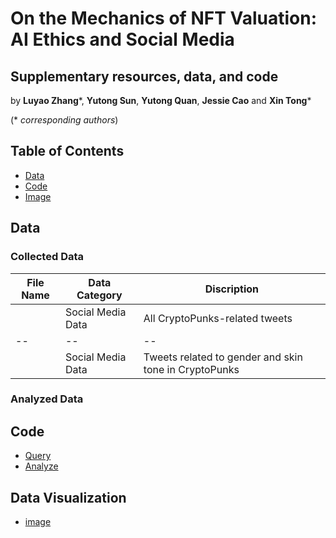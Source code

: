 # On the Mechanics of NFT Valuation: AI Ethics and Social Media

## Supplementary resources, data, and code
by **Luyao Zhang***, **Yutong Sun**, **Yutong Quan**, **Jessie Cao** and **Xin Tong***

(* *corresponding authors*)

## Table of Contents
- [Data](https://github.com/HCI-Blockchain/NFT-2023#data)
- [Code](https://github.com/HCI-Blockchain/NFT-2023#code)
- [Image](https://github.com/HCI-Blockchain/NFT-2023#image)

## Data
### Collected Data
| **File Name** | **Data Category** | **Discription** |
|--|--|--|
|  | Social Media Data | All CryptoPunks-related tweets |
|--|--|--|
|  | Social Media Data | Tweets related to gender and skin tone in CryptoPunks |

### Analyzed Data

## Code
- [Query](https://github.com/HCI-Blockchain/NFT-2023/tree/main/code/query)
- [Analyze](https://github.com/HCI-Blockchain/NFT-2023/tree/main/code/analyze)

## Data Visualization
- [image](https://github.com/HCI-Blockchain/ICWSM-2023/tree/main/code/figure)
